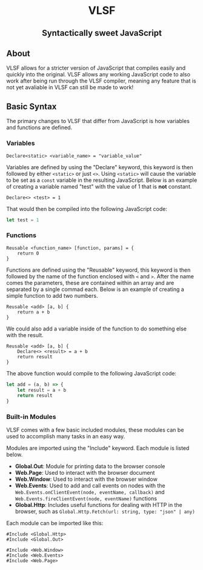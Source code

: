 <h1 align="center">VLSF</h1>
<h2 align="center">Syntactically sweet JavaScript</h2>

## About

VLSF allows for a stricter version of JavaScript that compiles easily and quickly into the original. VLSF allows any working JavaScript code to also work after being run through the VLSF compiler, meaning any feature that is not yet avaliable in VLSF can still be made to work!

## Basic Syntax

The primary changes to VLSF that differ from JavaScript is how variables and functions are defined.

### Variables

```
Declare<static> <variable_name> = "variable_value"
```

Variables are defined by using the "Declare" keyword, this keyword is then followed by either `<static>` or just `<>`. Using `<static>` will cause the variable to be set as a `const` variable in the resulting JavaScript. Below is an example of creating a variable named "test" with the value of 1 that is **not** constant.

```
Declare<> <test> = 1
```

That would then be compiled into the following JavaScript code:

```js
let test = 1
```

### Functions

```
Reusable <function_name> [function, params] = {
    return 0
}
```

Functions are defined using the "Reusable" keyword, this keyword is then followed by the name of the function enclosed with `<` and `>`. After the name comes the parameters, these are contained within an array and are separated by a single commad each. Below is an example of creating a simple function to add two numbers.

```
Reusable <add> [a, b] {
    return a + b
}
```

We could also add a variable inside of the function to do something else with the result.

```
Reusable <add> [a, b] {
    Declare<> <result> = a + b
    return result
}
```

The above function would compile to the following JavaScript code:

```js
let add = (a, b) => {
    let result = a + b
    return result
}
```

### Built-in Modules

VLSF comes with a few basic included modules, these modules can be used to accomplish many tasks in an easy way.

Modules are imported using the "Include" keyword. Each module is listed below.

- **Global.Out**: Module for printing data to the browser console
- **Web.Page**: Used to interact with the browser document
- **Web.Window**: Used to interact with the browser window
- **Web.Events**: Used to add and call events on nodes with the `Web.Events.onClientEvent(node, eventName, callback)` and `Web.Events.fireClientEvent(node, eventName)` functions
- **Global.Http**: Includes useful functions for dealing with HTTP in the browser, such as `Global.Http.Fetch(url: string, type: "json" | any)`

Each module can be imported like this:

```
#Include <Global.Http>
#Include <Global.Out>

#Include <Web.Window>
#Include <Web.Events>
#Include <Web.Page>
```